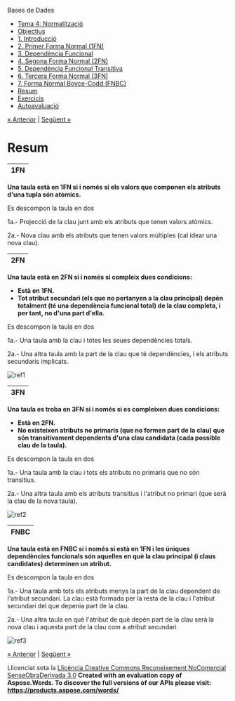 Bases de Dades

- [Tema 4: Normalització](index.md)
- [Objectius](objectius.md)
- [1. Introducció](1_introducci.md)
- [2. Primer Forma Normal (1FN)](2_primer_forma_normal_1fn.md)
- [3. Dependència Funcional](3_dependncia_funcional.md)
- [4. Segona Forma Normal (2FN)](4_segona_forma_normal_2fn.md)
- [5. Dependència Funcional Transitiva](5_dependncia_funcional_transitiva.md)
- [6. Tercera Forma Normal (3FN)](6_tercera_forma_normal_3fn.md)
- [7. Forma Normal Boyce-Codd (FNBC)](7_forma_normal_boycecodd_fnbc.md)
- [Resum](resum.md)
- [Exercicis](exercicis.md)
- [Autoavaluació](autoavaluaci.md)

[« Anterior](7_forma_normal_boycecodd_fnbc.md) | [Següent »](exercicis.md)
# <a name="main"></a>**Resum**


|**1FN**|
| :-: |

**Una taula està en 1FN si i només si els valors que componen els atributs d'una tupla són atòmics.**



Es descompon la taula en dos 

1a.- Projecció de la clau junt amb els atributs que tenen valors atòmics. 

2a.- Nova clau amb els atributs que tenen valors múltiples (cal idear una nova clau). 





|**2FN**|
| :-: |

**Una taula està en 2FN si i només si compleix dues condicions:**

- **Està en 1FN.**
- **Tot atribut secundari (els que no pertanyen a la clau principal) depèn totalment (té una dependència funcional total) de la clau completa, i per tant, no d'una part d'ella.**



Es descompon la taula en dos 

1a.- Una taula amb la clau i totes les seues dependències totals. 

2a.- Una altra taula amb la part de la clau que té dependències, i els atributs secundaris implicats. 

![ref1]





|**3FN**|
| :-: |

**Una taula es troba en 3FN si i només si es compleixen dues condicions:**

- **Està en 2FN.**
- **No existeixen atributs no primaris (que no formen part de la clau) que són transitivament dependents d'una clau candidata (cada possible clau de la taula).**



Es descompon la taula en dos 

1a.- Una taula amb la clau i tots els atributs no primaris que no són transitius. 

2a.- Una altra taula amb els atributs transitius i l'atribut no primari (que serà la clau de la nova taula). 



![ref2]





|**FNBC**|
| :-: |

**Una taula està en FNBC si i només si està en 1FN i les úniques dependències funcionals són aquelles en què la clau principal (i claus candidates) determinen un atribut.**



Es descompon la taula en dos 

1a.- Una taula amb tots els atributs menys la part de la clau dependent de l'atribut secundari. La clau està formada per la resta de la clau i l'atribut secundari del que depenia part de la clau. 

2a.- Una altra taula en què l'atribut de què depèn part de la clau serà la nova clau i aquesta part de la clau com a atribut secundari. 

![ref3]

[« Anterior](7_forma_normal_boycecodd_fnbc.md) | [Següent »](exercicis.md)

Llicenciat sota la [Llicència Creative Commons Reconeixement NoComercial SenseObraDerivada 3.0](http://creativecommons.org/licenses/by-nc-nd/3.0/)
**Created with an evaluation copy of Aspose.Words. To discover the full versions of our APIs please visit: https://products.aspose.com/words/**

[ref1]: resum.002.png
[ref2]: resum.003.png
[ref3]: resum.004.png
